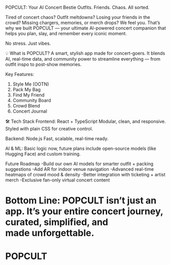 
POPCULT: Your AI Concert Bestie
Outfits. Friends. Chaos. All sorted.

Tired of concert chaos? Outfit meltdowns? Losing your friends in the crowd? Missing chargers, memories, or merch drops?
We feel you. That’s why we built POPCULT — your ultimate AI-powered concert companion that helps you plan, slay, and remember every iconic moment.

No stress. Just vibes.

💡 What is POPCULT?
A smart, stylish app made for concert-goers.
It blends AI, real-time data, and community power to streamline everything — from outfit inspo to post-show memories.

Key Features:
1. Style Me (OOTN)
2. Pack My Bag
3. Find My Friend 
4. Community Board
5. Crowd Blend
6. Concert Journal 

🛠 Tech Stack
Frontend: React + TypeScript
Modular, clean, and responsive. Styled with plain CSS for creative control.

Backend: Node.js
Fast, scalable, real-time ready.

AI & ML:
Basic logic now, future plans include open-source models (like Hugging Face) and custom training.

Future Roadmap
-Build our own AI models for smarter outfit + packing suggestions
-Add AR for indoor venue navigation
-Advanced real-time heatmaps of crowd mood & density
-Better integration with ticketing + artist merch
-Exclusive fan-only virtual concert content


Bottom Line:
POPCULT isn’t just an app.
It’s your entire concert journey, curated, simplified, and made unforgettable.
=======
# POPCULT

